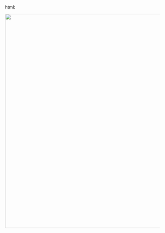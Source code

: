 html:


<img src="https://user-images.githubusercontent.com/8655093/218934043-4a2cf04a-e38b-46ef-83fd-58a2e05e9bff.png"  width="700px">

